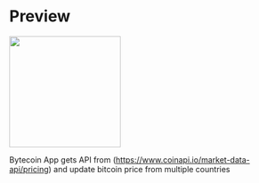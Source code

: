 # Preview

<img src = "https://github.com/user-attachments/assets/54e60cdf-3094-44c7-a344-f705dfe2b58f" style = "width: 200px">

Bytecoin App gets API from (https://www.coinapi.io/market-data-api/pricing) and update bitcoin price from multiple countries 
